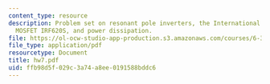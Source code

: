 ```yaml
---
content_type: resource
description: Problem set on resonant pole inverters, the International Rectifier power
  MOSFET IRF620S, and power dissipation.
file: https://ol-ocw-studio-app-production.s3.amazonaws.com/courses/6-334-power-electronics-spring-2007/ffb98d5f029c3a74a8ee0191588bddc6_hw7.pdf
file_type: application/pdf
resourcetype: Document
title: hw7.pdf
uid: ffb98d5f-029c-3a74-a8ee-0191588bddc6
---
```

